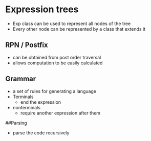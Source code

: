 # Expression trees
+ Exp class can be used to represent all nodes of the tree
+ Every other node can be represented by a class that extends it

## RPN / Postfix
+ can be obtained from post order traversal
+ allows computation to be easily calculated

## Grammar
+ a set of rules for generating a language
+ Terminals
    + end the expression
+ nonterminals
    + require another expression after them

##Parsing
+ parse the code recursively

